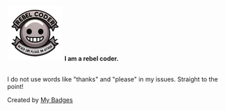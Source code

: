 <img src="https://github.com/my-badges/my-badges/blob/master/badges/polite-coder/rebel-coder.png?raw=true" alt="I am a rebel coder." title="I am a rebel coder." width="128">
<strong>I am a rebel coder.</strong>
<br><br>

I do not use words like "thanks" and "please" in my issues.
Straight to the point!


Created by <a href="https://github.com/my-badges/my-badges">My Badges</a>